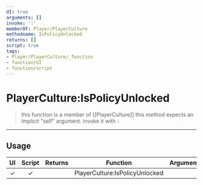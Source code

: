```yaml
---
UI: true
arguments: []
invoke: ':'
memberOf: Player/PlayerCulture
methodname: IsPolicyUnlocked
returns: []
script: true
tags:
- Player/PlayerCulture/_function
- function/UI
- function/script
---
```

# PlayerCulture:IsPolicyUnlocked
> this function is a member of [[PlayerCulture]]
> this method expects an implicit "self" argument. invoke it with `:`
-----
## Usage
|  UI | Script | Returns | Function | Arguments |
|:---:|:------:|-------:|:--------:|:---------|
|✓|✓||PlayerCulture:IsPolicyUnlocked||

